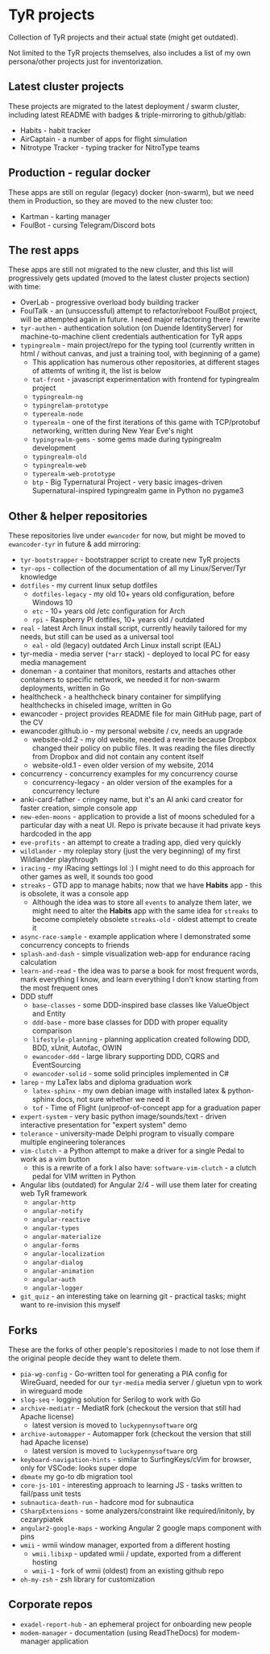 # TyR projects

Collection of TyR projects and their actual state (might get outdated).

Not limited to the TyR projects themselves, also includes a list of my own persona/other projects just for inventorization.

## Latest cluster projects

These projects are migrated to the latest deployment / swarm cluster, including latest README with badges & triple-mirroring to github/gitlab:

- Habits - habit tracker
- AirCaptain - a number of apps for flight simulation
- Nitrotype Tracker - typing tracker for NitroType teams

## Production - regular docker

These apps are still on regular (legacy) docker (non-swarm), but we need them in Production, so they are moved to the new cluster too:

- Kartman - karting manager
- FoulBot - cursing Telegram/Discord bots

## The rest apps

These apps are still not migrated to the new cluster, and this list will progressively gets updated (moved to the latest cluster projects section) with time:

- OverLab - progressive overload body building tracker
- FoulTalk - an (unsuccessful) attempt to refactor/reboot FoulBot project, will be attempted again in future. I need major refactoring there / rewrite
- `tyr-authen` - authentication solution (on Duende IdentityServer) for machine-to-machine client credentials authentication for TyR apps
- `typingrealm` - main project/repo for the typing tool (currently written in html / without canvas, and just a training tool, with beginning of a game)
  - This application has numerous other repositories, at different stages of attemts of writing it, the list is below
  - `tat-front` - javascript experimentation with frontend for typingrealm project
  - `typingrealm-ng`
  - `typingrelam-prototype`
  - `typerealm-node`
  - `typerealm` - one of the first iterations of this game with TCP/protobuf networking, written during New Year Eve's night
  - `typingrealm-gems` - some gems made during typingrealm development
  - `typingrealm-old`
  - `typingrealm-web`
  - `typerealm-web-prototype`
  - `btp` - Big Typernatural Project - very basic images-driven Supernatural-inspired typingrealm game in Python no pygame3

## Other & helper repositories

These repositories live under `ewancoder` for now, but might be moved to `ewancoder-tyr` in future & add mirroring:

- `tyr-bootstrapper` - bootstrapper script to create new TyR projects
- `tyr-ops` - collection of the documentation of all my Linux/Server/Tyr knowledge
- `dotfiles` - my current linux setup dotfiles
  - `dotfiles-legacy` - my old 10+ years old configuration, before Windows 10
  - `etc` - 10+ years old /etc configuration for Arch
  - `rpi` - Raspberry PI dotfiles, 10+ years old / outdated
- `real` - latest Arch linux install script, currently heavily tailored for my needs, but still can be used as a universal tool
  - `eal` - old (legacy) outdated Arch Linux install script (EAL)
- tyr-media - media server (`*arr` stack) - deployed to local PC for easy media management
- doneman - a container that monitors, restarts and attaches other containers to specific network, we needed it for non-swarm deployments, written in Go
- healthcheck - a healthcheck binary container for simplifying healthchecks in chiseled image, written in Go
- ewancoder - project provides README file for main GitHub page, part of the CV
- ewancoder.github.io - my personal website / cv, needs an upgrade
  - website-old.2 - my old website, needed a rewrite because Dropbox changed their policy on public files. It was reading the files directly from Dropbox and did not contain any content itself
  - website-old.1 - even older version of my website, 2014
- concurrency - concurrency examples for my concurrency course
  - concurrency-legacy - an older version of the examples for a concurrency lecture
- anki-card-father - cringey name, but it's an AI anki card creator for faster creation, simple console app
- `new-eden-moons` - application to provide a list of moons scheduled for a particular day with a neat UI. Repo is private because it had private keys hardcoded in the app
- `eve-profits` - an attempt to create a trading app, died very quickly
- `wildlander` - my roleplay story (just the very beginning) of my first Wildlander playthrough
- `iracing` - my iRacing settings lol :) I might need to do this approach for other games as well, it sounds too good
- `streaks` - GTD app to manage habits; now that we have **Habits** app - this is obsolete, it was a console app
  - Although the idea was to store all `events` to analyze them later, we might need to alter the **Habits** app with the same idea for `streaks` to become completely obsolete
  `streaks-old` - oldest attempt to create it
- `async-race-sample` - example application where I demonstrated some concurrency concepts to friends
- `splash-and-dash` - simple visualization web-app for endurance racing calculation
- `learn-and-read` - the idea was to parse a book for most frequent words, mark everything I know, and learn everything I don't know starting from the most frequent ones
- DDD stuff
  - `base-classes` - some DDD-inspired base classes like ValueObject and Entity
  - `ddd-base` - more base classes for DDD with proper equality comparison
  - `lifestyle-planning` - planning application created following DDD, BDD, xUnit, Autofac, OWIN
  - `ewancoder-ddd` - large library supporting DDD, CQRS and EventSourcing
  - `ewancoder-solid` - some solid principles implemented in C#
- `larep` - my LaTex labs and diploma graduation work
  - `latex-sphinx` - my own debian image with installed latex & python-sphinx docs, not sure whether we need it
  - `tof` - Time of Flight (un)proof-of-concept app for a graduation paper
- `expert-system` - very basic python image/sounds/text - driven interactive presentation for "expert system" demo
- `tolerance` - university-made Delphi program to visually compare multiple engineering tolerances
- `vim-clutch` - a Python attempt to make a driver for a single Pedal to work as a vim button
  - this is a rewrite of a fork I also have: `software-vim-clutch` - a clutch pedal for VIM written in Python
- Angular libs (outdated) for Angular 2/4 - will use them later for creating web TyR framework
  - `angular-http`
  - `angular-notify`
  - `angular-reactive`
  - `angular-types`
  - `angular-materialize`
  - `angular-forms`
  - `angular-localization`
  - `angular-dialog`
  - `angular-animation`
  - `angular-auth`
  - `angular-logger`
- `git_quiz` - an interesting take on learning git - practical tasks; might want to re-invision this myself

## Forks

These are the forks of other people's repositories I made to not lose them if the original people decide they want to delete them.

- `pia-wg-config` - Go-written tool for generating a PIA config for WireGuard, needed for our `tyr-media` media server / gluetun vpn to work in wireguard mode
- `slog-seq` - logging solution for Serilog to work with Go
- `archive-mediatr` - MediatR fork (checkout the version that still had Apache license)
  - latest version is moved to `luckypennysoftware` org
- `archive-automapper` - Automapper fork (checkout the version that still had Apache license)
  - latest version is moved to `luckypennysoftware` org
- `keyboard-navigation-hints` - similar to SurfingKeys/cVim for browser, only for VSCode: looks super dope
- `dbmate` my go-to db migration tool
- `core-js-101` - interesting approach to learning JS - tasks written to fail/pass unit tests
- `subnautica-death-run` - hadcore mod for subnautica
- `CSharpExtensions` - some analyzers/constraint like required/initonly, by cezarypiatek
- `angular2-google-maps` - working Angular 2 google maps component with pins
- `wmii` - wmii window manager, exported from a different hosting
  - `wmii.libixp` - updated wmii / update, exported from a different hosting
  - `wmii-1` - fork of wmii (oldest) from an existing github repo
- `oh-my-zsh` - zsh library for customization

## Corporate repos

- `exadel-report-hub` - an ephemeral project for onboarding new people
- `modem-manager` - documentation (using ReadTheDocs) for modem-manager application
